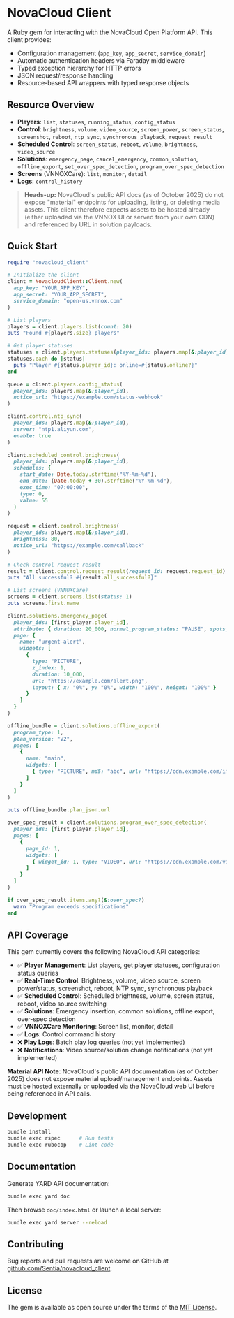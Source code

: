 # NovaCloud Client

A Ruby gem for interacting with the NovaCloud Open Platform API. This client provides:

- Configuration management (`app_key`, `app_secret`, `service_domain`)
- Automatic authentication headers via Faraday middleware
- Typed exception hierarchy for HTTP errors
- JSON request/response handling
- Resource-based API wrappers with typed response objects

## Resource Overview

- **Players**: `list`, `statuses`, `running_status`, `config_status`
- **Control**: `brightness`, `volume`, `video_source`, `screen_power`, `screen_status`, `screenshot`, `reboot`, `ntp_sync`, `synchronous_playback`, `request_result`
- **Scheduled Control**: `screen_status`, `reboot`, `volume`, `brightness`, `video_source`
- **Solutions**: `emergency_page`, `cancel_emergency`, `common_solution`, `offline_export`, `set_over_spec_detection`, `program_over_spec_detection`
- **Screens** (VNNOXCare): `list`, `monitor`, `detail`
- **Logs**: `control_history`

> **Heads-up:** NovaCloud's public API docs (as of October 2025) do not expose
> "material" endpoints for uploading, listing, or deleting media assets. This
> client therefore expects assets to be hosted already (either uploaded via the
> VNNOX UI or served from your own CDN) and referenced by URL in solution
> payloads.

## Quick Start

```ruby
require "novacloud_client"

# Initialize the client
client = NovacloudClient::Client.new(
  app_key: "YOUR_APP_KEY",
  app_secret: "YOUR_APP_SECRET",
  service_domain: "open-us.vnnox.com"
)

# List players
players = client.players.list(count: 20)
puts "Found #{players.size} players"

# Get player statuses
statuses = client.players.statuses(player_ids: players.map(&:player_id))
statuses.each do |status|
  puts "Player #{status.player_id}: online=#{status.online?}"
end

queue = client.players.config_status(
  player_ids: players.map(&:player_id),
  notice_url: "https://example.com/status-webhook"
)

client.control.ntp_sync(
  player_ids: players.map(&:player_id),
  server: "ntp1.aliyun.com",
  enable: true
)

client.scheduled_control.brightness(
  player_ids: players.map(&:player_id),
  schedules: {
    start_date: Date.today.strftime("%Y-%m-%d"),
    end_date: (Date.today + 30).strftime("%Y-%m-%d"),
    exec_time: "07:00:00",
    type: 0,
    value: 55
  }
)

request = client.control.brightness(
  player_ids: players.map(&:player_id),
  brightness: 80,
  notice_url: "https://example.com/callback"
)

# Check control request result
result = client.control.request_result(request_id: request.request_id)
puts "All successful? #{result.all_successful?}"

# List screens (VNNOXCare)
screens = client.screens.list(status: 1)
puts screens.first.name

client.solutions.emergency_page(
  player_ids: [first_player.player_id],
  attribute: { duration: 20_000, normal_program_status: "PAUSE", spots_type: "IMMEDIATELY" },
  page: {
    name: "urgent-alert",
    widgets: [
      {
        type: "PICTURE",
        z_index: 1,
        duration: 10_000,
        url: "https://example.com/alert.png",
        layout: { x: "0%", y: "0%", width: "100%", height: "100%" }
      }
    ]
  }
)

offline_bundle = client.solutions.offline_export(
  program_type: 1,
  plan_version: "V2",
  pages: [
    {
      name: "main",
      widgets: [
        { type: "PICTURE", md5: "abc", url: "https://cdn.example.com/img.jpg" }
      ]
    }
  ]
)

puts offline_bundle.plan_json.url

over_spec_result = client.solutions.program_over_spec_detection(
  player_ids: [first_player.player_id],
  pages: [
    {
      page_id: 1,
      widgets: [
        { widget_id: 1, type: "VIDEO", url: "https://cdn.example.com/video.mp4", width: "3840", height: "2160" }
      ]
    }
  ]
)

if over_spec_result.items.any?(&:over_spec?)
  warn "Program exceeds specifications"
end
```

## API Coverage

This gem currently covers the following NovaCloud API categories:

- ✅ **Player Management**: List players, get player statuses, configuration status queries
- ✅ **Real-Time Control**: Brightness, volume, video source, screen power/status, screenshot, reboot, NTP sync, synchronous playback
- ✅ **Scheduled Control**: Scheduled brightness, volume, screen status, reboot, video source switching
- ✅ **Solutions**: Emergency insertion, common solutions, offline export, over-spec detection
- ✅ **VNNOXCare Monitoring**: Screen list, monitor, detail
- ✅ **Logs**: Control command history
- ❌ **Play Logs**: Batch play log queries (not yet implemented)
- ❌ **Notifications**: Video source/solution change notifications (not yet implemented)

**Material API Note**: NovaCloud's public API documentation (as of October 2025) does not expose material upload/management endpoints. Assets must be hosted externally or uploaded via the NovaCloud web UI before being referenced in API calls.

## Development

```bash
bundle install
bundle exec rspec      # Run tests
bundle exec rubocop    # Lint code
```

## Documentation

Generate YARD API documentation:

```bash
bundle exec yard doc
```

Then browse `doc/index.html` or launch a local server:

```bash
bundle exec yard server --reload
```

## Contributing

Bug reports and pull requests are welcome on GitHub at [github.com/Sentia/novacloud_client](https://github.com/Sentia/novacloud_client).

## License

The gem is available as open source under the terms of the [MIT License](https://opensource.org/licenses/MIT).
